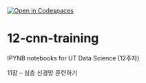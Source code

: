 [![Open in Codespaces](https://classroom.github.com/assets/launch-codespace-2972f46106e565e64193e422d61a12cf1da4916b45550586e14ef0a7c637dd04.svg)](https://classroom.github.com/open-in-codespaces?assignment_repo_id=17253734)
# 12-cnn-training

IPYNB notebooks for UT Data Science (12주차)

11장 – 심층 신경망 훈련하기
